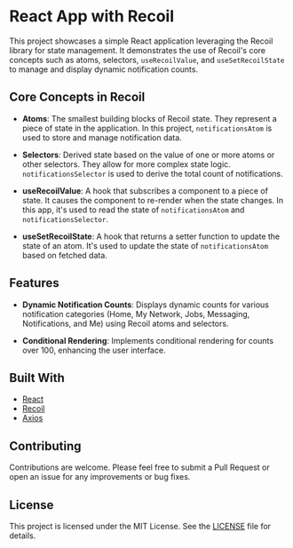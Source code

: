 # React App with Recoil

This project showcases a simple React application leveraging the Recoil library for state management. It demonstrates the use of Recoil's core concepts such as atoms, selectors, `useRecoilValue`, and `useSetRecoilState` to manage and display dynamic notification counts.

## Core Concepts in Recoil

- **Atoms**: The smallest building blocks of Recoil state. They represent a piece of state in the application. In this project, `notificationsAtom` is used to store and manage notification data.

- **Selectors**: Derived state based on the value of one or more atoms or other selectors. They allow for more complex state logic. `notificationsSelector` is used to derive the total count of notifications.

- **useRecoilValue**: A hook that subscribes a component to a piece of state. It causes the component to re-render when the state changes. In this app, it's used to read the state of `notificationsAtom` and `notificationsSelector`.

- **useSetRecoilState**: A hook that returns a setter function to update the state of an atom. It's used to update the state of `notificationsAtom` based on fetched data.

## Features

- **Dynamic Notification Counts**: Displays dynamic counts for various notification categories (Home, My Network, Jobs, Messaging, Notifications, and Me) using Recoil atoms and selectors.

- **Conditional Rendering**: Implements conditional rendering for counts over 100, enhancing the user interface.



## Built With

- [React](https://reactjs.org/)
- [Recoil](https://recoiljs.org/)
- [Axios](https://axios-http.com/)

## Contributing

Contributions are welcome. Please feel free to submit a Pull Request or open an issue for any improvements or bug fixes.

## License

This project is licensed under the MIT License. See the [LICENSE](LICENSE) file for details.

